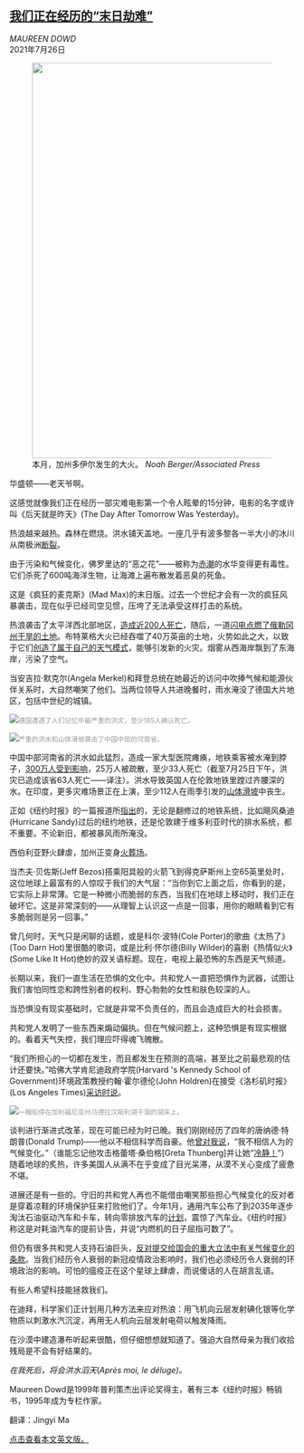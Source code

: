 <!--1627292221000-->
[我们正在经历的“末日劫难”](https://cn.nytimes.com/opinion/20210726/climate-change-floods-wildfires/)
------

<address>MAUREEN DOWD</address><time pudate="2021-07-26 05:31:31" datetime="2021-07-26 05:31:31">2021年7月26日</time><figure class="article-span-photo"><img src="https://images.weserv.nl/?url=static01.nyt.com/images/2021/07/25/opinion/24Dowd1/merlin_190672395_37c4e155-b1de-42b8-a62e-a9efeac0ad78-master1050.jpg" width="1050" height="699"><figcaption>本月，加州多伊尔发生的大火。 <cite>Noah Berger/Associated Press</cite></figcaption></figure><section class="article-body"><p>华盛顿——老天爷啊。</p><p>这感觉就像我们正在经历一部灾难电影第一个令人眩晕的15分钟，电影的名字或许叫《后天就是昨天》(The Day After Tomorrow Was Yesterday)。<br></p><p>热浪越来越热。森林在燃烧。洪水铺天盖地。一座几乎有波多黎各一半大小的冰川从南极洲<a href="https://www.nytimes.com/2021/05/20/world/iceberg-antarctica-ronne-a76.html">断裂</a>。<br></p><p>由于污染和气候变化，佛罗里达的“恶之花”——被称为<a href="https://www.nytimes.com/2021/07/21/us/red-tide-florida-dead-fish.html">赤潮</a>的水华变得更有毒性。它们杀死了600吨海洋生物，让海滩上遍布散发着恶臭的死鱼。<br></p><p>这是《疯狂的麦克斯》(Mad Max)的末日版。过去一个世纪才会有一次的疯狂风暴袭击，现在似乎已经司空见惯，压垮了无法承受这样打击的系统。</p><p>热浪袭击了太平洋西北部地区，<a href="https://www.nytimes.com/2021/07/09/us/heat-wave-deaths.html">造成近200人死亡</a>，随后，一道<a rel="noopener noreferrer" target="_blank" href="https://www.reuters.com/world/us/lightning-found-have-ignited-oregons-mammoth-bootleg-fire-2021-07-22/">闪电点燃了俄勒冈州干旱的土地</a>。布特莱格大火已经吞噬了40万英亩的土地，火势如此之大，以致于它们<a href="https://www.nytimes.com/2021/07/19/climate/bootleg-wildfire-weather.html">创造了属于自己的天气模式</a>，能够引发新的火灾。烟雾从西海岸飘到了东海岸，污染了空气。<br></p><p>当安吉拉·默克尔(Angela Merkel)和拜登总统在她最近的访问中吹捧气候和能源伙伴关系时，大自然嘲笑了他们。当两位领导人共进晚餐时，雨水淹没了德国大片地区，包括中世纪的城镇。</p><p><img src="https://images.weserv.nl/?url=static01.nyt.com/images/2021/07/24/opinion/24Dowd2/24Dowd2-master1050.jpg"><small style="color: #999;">德国遭遇了人们记忆中最严重的洪灾，至少165人确认死亡。</small></p><p><img src="https://images.weserv.nl/?url=static01.nyt.com/images/2021/07/24/opinion/24Dowd3/24Dowd3-master1050.jpg"><small style="color: #999;">严重的洪水和山体滑坡袭击了中国中部的河南省。</small></p><p>中国中部河南省的洪水如此猛烈，造成一家大型医院瘫痪，地铁乘客被水淹到脖子，<a href="https://www.nytimes.com/live/2021/07/22/us/climate-wildfires-heat/china-flooding-search" title="Link: https://www.nytimes.com/live/2021/07/22/us/climate-wildfires-heat/china-flooding-search">300万人受到影响</a>，25万人被疏散，至少33人死亡（截至7月25日下午，洪灾已造成该省63人死亡——译注）。洪水导致英国人在伦敦地铁里蹚过齐腰深的水。在印度，更多灾难场景正在上演，至少112人在雨季引发的<a rel="noopener noreferrer" target="_blank" href="https://www.reuters.com/world/india/heavy-rains-kill-18-india-dozens-feared-trapped-landslides-2021-07-23/">山体滑坡</a>中丧生。<br></p><p>正如《纽约时报》的一篇报道所<a href="https://cn.nytimes.com/world/20210723/subway-design-flooding-china/">指出</a>的，无论是翻修过的地铁系统，比如飓风桑迪(Hurricane Sandy)过后的纽约地铁，还是伦敦建于维多利亚时代的排水系统，都不重要。不论新旧，都被暴风雨所淹没。</p><p>西伯利亚野火肆虐，加州正变身<a rel="noopener noreferrer" target="_blank" href="https://www.youtube.com/watch?v=sGihB0gxgko">火葬场</a>。<br></p><p>当杰夫·贝佐斯(Jeff Bezos)搭乘阳具般的火箭飞到得克萨斯州上空65英里处时，这位地球上最富有的人惊叹于我们的大气层：“当你到它上面之后，你看到的是，它实际上非常薄。它是一种微小而脆弱的东西，当我们在地球上移动时，我们正在破坏它。这是非常深刻的——从理智上认识这一点是一回事，用你的眼睛看到它有多脆弱则是另一回事。”<br></p><p>曾几何时，天气只是闲聊的话题，或是科尔·波特(Cole Porter)的歌曲《太热了》(Too Darn Hot)里很酷的歌词，或是比利·怀尔德(Billy Wilder)的喜剧《热情似火》(Some Like It Hot)绝妙的双关语标题。现在，电视上最恐怖的东西是天气频道。<br></p><p>长期以来，我们一直生活在恐惧的文化中。共和党人一直把恐惧作为武器，试图让我们害怕同性恋和跨性别者的权利、野心勃勃的女性和肤色较深的人。<br></p><p>当恐惧没有现实基础时，它就是非常不负责任的，而且会造成巨大的社会损害。<br></p><p>共和党人发明了一些东西来煽动偏执。但在气候问题上，这种恐惧是有现实根据的。看着天气失控，我们理应吓得魂飞魄散。</p><p>“我们所担心的一切都在发生，而且都发生在预测的高端，甚至比之前最悲观的估计还要快。”哈佛大学肯尼迪政府学院(Harvard 's Kennedy School of Government)环境政策教授约翰·霍尔德伦(John Holdren)在接受《洛杉矶时报》(Los Angeles Times)<a rel="noopener noreferrer" target="_blank" href="https://www.latimes.com/world-nation/story/2021-07-21/extreme-weather-worldwide-climate-change-disasters">采访时说</a>。<br></p><p><img src="https://images.weserv.nl/?url=static01.nyt.com/images/2021/07/24/opinion/24Dowd4/merlin_190861131_66ddf4c2-7a53-4a87-8a69-bd585b0d94af-master1050.jpg"><small style="color: #999;">一艘船停在加利福尼亚州马德拉汉斯利湖干涸的湖床上。</small></p><p>谈判进行渐进式改革，现在可能已经为时已晚。我们刚刚经历了四年的唐纳德·特朗普(Donald Trump)——他以不相信科学而自豪。他<a href="https://www.nytimes.com/interactive/2015/08/15/opinion/sunday/maureen-dowd-donald-trump-quotes.html">曾对我说</a>，“我不相信人为的气候变化。”（谁能忘记他攻击格蕾塔·桑伯格[Greta Thunberg]并让她“<a href="https://www.nytimes.com/2019/12/12/us/politics/greta-thunberg-trump.html">冷静！</a>”）随着地球的炙热，许多美国人从满不在乎变成了目光呆滞，从漠不关心变成了疲惫不堪。<br></p><p>进展还是有一些的。守旧的共和党人再也不能借由嘲笑那些担心气候变化的反对者是穿着凉鞋的环境保护狂来打败他们了。今年1月，通用汽车公布了到2035年逐步淘汰石油驱动汽车和卡车，转向零排放汽车的<a href="https://www.nytimes.com/2021/01/28/business/gm-zero-emission-vehicles.html">计划</a>，震惊了汽车业。《纽约时报》称这是对耗油汽车的提前讣告，并说“内燃机的日子屈指可数了”。</p><p>但仍有很多共和党人支持石油巨头，<a rel="noopener noreferrer" target="_blank" href="https://www.vox.com/22549410/infrastructure-deal-biden-climate-senate-bipartisan-jobs">反对提交给国会的重大立法中有关气候变化的条款</a>。当我们经历令人衰弱的新冠疫情政治影响时，我们也必须经历令人衰弱的环境政治的影响。可怕的瘟疫正在这个星球上肆虐，而说傻话的人在胡言乱语。</p><p>有些人希望科技能拯救我们。<br></p><p>在迪拜，科学家们正计划用几种方法来应对热浪：用飞机向云层发射碘化银等化学物质以刺激水汽沉淀，再用无人机向云层发射电荷以触发降雨。<br></p><p>在沙漠中建造瀑布听起来很酷，但仔细想想就知道了。强迫大自然母亲为我们收拾残局是不会有好结果的。<br></p><p><i>在我死后，将会洪水滔天</i>(<i>Après moi, le déluge)。</i><br></p></section><footer class="author-info"><p>Maureen Dowd是1999年普利策杰出评论奖得主，著有三本《纽约时报》畅销书，1995年成为专栏作家。</p><p>翻译：Jingyi Ma</p><p><a rel="nofollow" target="_blank" href="https://www.nytimes.com/2021/07/24/opinion/sunday/climate-change-floods-wildfires.html">点击查看本文英文版。</a></p></footer>
